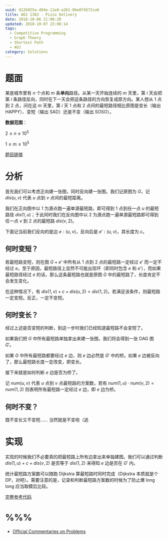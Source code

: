 ```yaml
---
uuid: d12b925a-d84e-11e8-a261-0be074572ca6
title: AOJ 1383 - Pizza Delivery
date: 2018-10-06 21:00:20
updated: 2018-10-07 23:08:14
tags: 
  - Competitive Programming
  - Graph Theory
  - Shortest Path
  - AOJ
category: Solutions
---
```


# 题面

某座城市里有 $n$ 个点和 $m$ 条**单向**路径。从某一天开始连续的 $m$ 天里，第 $i$ 天会把第 $i$ 条路径反向，同时在下一天会把这条路径的方向恢复成原方向。某人想从 $1$ 点到 $2$ 点，问在这 $m$ 天里，第 $i$ 天 $1$ 点和 $2$ 点间的最短路径相比原图是变长（输出 HAPPY）、变短（输出 SAD）还是不变（输出 SOSO）。

**数据范围**：

$2 \le n \le 10^5$

$1 \le m \le 10^5$

[题目链接](https://onlinejudge.u-aizu.ac.jp/challenges/search/titles/1383)

# 分析

首先我们可以考虑正向建一张图，同时反向建一张图。我们记原图为 $G$，记 $dis(u, v)$ 代表 $u$ 点到 $v$ 点间的最短距离。

我们在正向图中以 $1$ 为源点跑一遍单源最短路，即可得到 $1$ 点到任一点 $u$ 的最短路径 $dis(1, u)$；于此同时我们在反向图中以 $2$ 为源点跑一遍单源最短路即可得到任一点 $v$ 到 $2$ 点的最短路 $dis(v, 2)$。

下面记当前我们反向的是边 $e:(u, v)$，反向后是 $e' : (u, v)$，其长度为 $c$。

## 何时变短？

若最短路变短，则在图 $G + e'$ 中所有从 $1$ 点到 $2$ 点的最短路一定经过 $e'$ 而一定不经过 $e$。至于原因，最短路径上显然不可能出现环（即同时包含 $e$ 和 $e'$），而如果最短路径经过 $e$ 的话，那么这条最短路也就是原图 $G$ 中的最短路了，长度肯定不会发生变化。

在这种情况下，有 $dis(1, v) + c + dis(u, 2) < dis(1, 2)$。若满足该条件，则最短路一定变短。反正，一定不变短。 

## 何时变长？

经过上述是否变短的判断，到这一步时我们已经知道最短路不会变短了。

如果我们把 $G$ 中所有最短路单独拿出来建一张图，我们将会得到一张 DAG 图 $G'$。

如果 $G$ 中所有最短路都要经过 $e$ 边，则 $e$ 边必然是 $G'$ 中的桥。如果 $e$ 边被反向了，那么最短路长度一定改变，即变长。

接下来就是如何判断 $e$ 边是否为桥了。

记 $num(u, v)$ 代表 $u$ 点到 $v$ 点最短路的方案数，若有 $num(1, u) \cdot num(v, 2) = num(1, 2)$ 则表明所有最短路一定经过 $e$ 边，即 $e$ 边为桥。

## 何时不变？

既不变长又不变短…… 当然就是不变啦（逃

# 实现

实现的时候我们不必要真的把最短路上所有边拿出来单独建图。我们可以通过判断 $dis(1, u) + c + dis(v, 2)$ 是否等于 $dis(1, 2)$ 来得知 $e$ 边是否在 $G'$ 内。

统计最短路方案数可以随跑 Dijkstra 算最短路时同时完成（Dijkstra 本质就是个 DP，对吧）。需要注意的是，记录和判断最短路方案数的时候为了防止爆 long long 应当取模后比较。

[完整参考代码](https://github.com/codgician/Competitive-Programming/blob/master/AOJ/1383/dijkstra.cpp)

# %%%

- [Official Commentaries on Problems](https://icpc.iisf.or.jp/2017-tsukuba/wp-content/uploads/sites/4/2017/12/commentaries2.pdf)